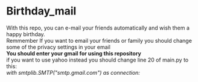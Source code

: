# Birthday_mail
With this repo, you can e-mail your friends automatically and wish them a happy birthday.<br>
Remmember If you want to email your friends or family you should change some of the privacy settings in your email<br>
<strong>You should enter your gmail for using this repository</strong><br>
if you want to use yahoo instead you should change line 20 of main.py to this:<br> <em>with smtplib.SMTP("smtp.gmail.com") as connection:<em>

